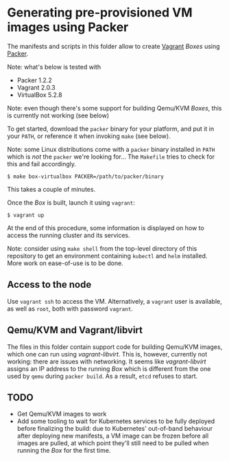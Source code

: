 Generating pre-provisioned VM images using Packer
=================================================
The manifests and scripts in this folder allow to create [Vagrant] *Boxes* using
[Packer].

[Vagrant]: https://www.vagrantup.com
[Packer]: https://www.packer.io

Note: what's below is tested with

- Packer 1.2.2
- Vagrant 2.0.3
- VirtualBox 5.2.8

[VirtualBox]: https://www.virtualbox.org

Note: even though there's some support for building Qemu/KVM *Boxes*, this is
currently not working (see below)

To get started, download the `packer` binary for your platform, and put it in
your `PATH`, or reference it when invoking `make` (see below).

Note: some Linux distributions come with a `packer` binary installed in `PATH`
which is *not* the `packer` we're looking for... The `Makefile` tries to check
for this and fail accordingly.

```shell
$ make box-virtualbox PACKER=/path/to/packer/binary
```

This takes a couple of minutes.

Once the *Box* is built, launch it using `vagrant`:

```shell
$ vagrant up
```

At the end of this procedure, some information is displayed on how to access
the running cluster and its services.

Note: consider using `make shell` from the top-level directory of this
repository to get an environment containing `kubectl` and `helm` installed. More
work on ease-of-use is to be done.

Access to the node
------------------
Use `vagrant ssh` to access the VM. Alternatively, a `vagrant` user is
available, as well as `root`, both with password `vagrant`.

Qemu/KVM and Vagrant/libvirt
----------------------------
The files in this folder contain support code for building Qemu/KVM images,
which one can run using *vagrant-libvirt*. This is, however, currently not
working: there are issues with networking. It seems like *vagrant-libvirt*
assigns an IP address to the running *Box* which is different from the one used
by `qemu` during `packer build`. As a result, `etcd` refuses to start.

TODO
----
- Get Qemu/KVM images to work
- Add some tooling to wait for Kubernetes services to be fully deployed before
finalizing the build: due to Kubernetes' out-of-band behaviour after deploying
new manifests, a VM image can be frozen before all images are pulled, at which
point they'll still need to be pulled when running the *Box* for the first time.

